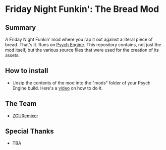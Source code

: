 # Friday Night Funkin': The Bread Mod
## Summary
A Friday Night Funkin' mod where you rap it out against a literal piece of bread. That's it. Runs on [Psych Engine](https://github.com/ShadowMario/FNF-PsychEngine). This repository contains, not just the mod itself, but the various source files that were used for the creation of its assets.

## How to install
- Unzip the contents of the mod into the "mods" folder of your Psych Engine build. Here's a [video](https://www.youtube.com/watch?v=4Ql4CqFauSY) on how to do it.

## The Team
- [ZGURemixer](https://zguremixer.carrd.co/)

## Special Thanks
- TBA

